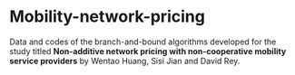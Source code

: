 # Mobility-network-pricing

Data and codes of the branch-and-bound algorithms developed for the study titled __Non-additive network pricing with non-cooperative mobility service providers__ by Wentao Huang, Sisi Jian and David Rey.
